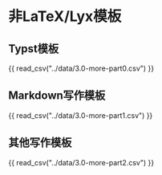 # 非LaTeX/Lyx模板

## Typst模板

{{ read_csv("../data/3.0-more-part0.csv") }}

## Markdown写作模板

{{ read_csv("../data/3.0-more-part1.csv") }}

## 其他写作模板

{{ read_csv("../data/3.0-more-part2.csv") }}
